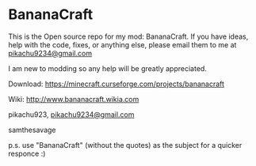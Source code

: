 # BananaCraft

This is the Open source repo for my mod: BananaCraft.
  If you have ideas, help with the code, fixes, or anything else, please email them to me at pikachu9234@gmail.com
  
  I am new to modding so any help will be greatly appreciated. 
  
  Download: https://minecraft.curseforge.com/projects/bananacraft
  
  Wiki: http://www.bananacraft.wikia.com
  
pikachu923,
  pikachu9234@gmail.com
  
  samthesavage
  
p.s. use "BananaCraft" (without the quotes) as the subject for a quicker responce :)
  
